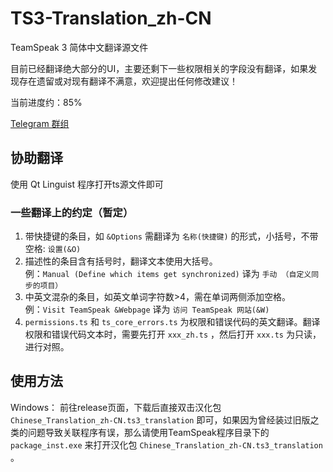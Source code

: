 # TS3-Translation_zh-CN
TeamSpeak 3 简体中文翻译源文件

目前已经翻译绝大部分的UI，主要还剩下一些权限相关的字段没有翻译，如果发现存在遗留或对现有翻译不满意，欢迎提出任何修改建议！

当前进度约：85%

[Telegram 群组](https://t.me/joinchat/ULhtdJY2APqVER3y)

## 协助翻译
使用 Qt Linguist 程序打开ts源文件即可

### 一些翻译上的约定（暂定）
1. 带快捷键的条目，如 `&Options` 需翻译为 `名称(快捷键)` 的形式，小括号，不带空格: `设置(&O)`
2. 描述性的条目含有括号时，翻译文本使用大括号。<br>
   例：`Manual (Define which items get synchronized)` 译为 `手动 （自定义同步的项目）`
3. 中英文混杂的条目，如英文单词字符数>4，需在单词两侧添加空格。<br>
   例：`Visit TeamSpeak &Webpage` 译为 `访问 TeamSpeak 网站(&W)`
4. `permissions.ts` 和 `ts_core_errors.ts` 为权限和错误代码的英文翻译。翻译权限和错误代码文本时，需要先打开 `xxx_zh.ts` ，然后打开 `xxx.ts` 为只读，进行对照。

## 使用方法
Windows： 前往release页面，下载后直接双击汉化包  `Chinese_Translation_zh-CN.ts3_translation` 即可，如果因为曾经装过旧版之类的问题导致关联程序有误，那么请使用TeamSpeak程序目录下的 `package_inst.exe` 来打开汉化包 `Chinese_Translation_zh-CN.ts3_translation` 。
